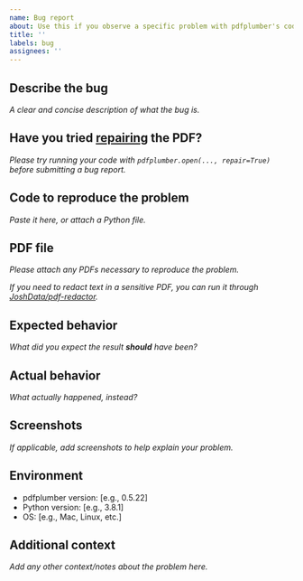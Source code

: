 ```yaml
---
name: Bug report
about: Use this if you observe a specific problem with pdfplumber's code or results
title: ''
labels: bug
assignees: ''
---
```


## Describe the bug

*A clear and concise description of what the bug is.*


## Have you tried [repairing](https://github.com/jsvine/pdfplumber/blob/stable/docs/repairing.md) the PDF?

*Please try running your code with `pdfplumber.open(..., repair=True)` before submitting a bug report.*


## Code to reproduce the problem

*Paste it here, or attach a Python file.*


## PDF file

*Please attach any PDFs necessary to reproduce the problem.*

*If you need to redact text in a sensitive PDF, you can run it through [JoshData/pdf-redactor](https://github.com/JoshData/pdf-redactor).*


## Expected behavior

*What did you expect the result __should__ have been?*


## Actual behavior

*What actually happened, instead?*


## Screenshots

*If applicable, add screenshots to help explain your problem.*


## Environment

- pdfplumber version: [e.g., 0.5.22]
- Python version: [e.g., 3.8.1]
- OS: [e.g., Mac, Linux, etc.]


## Additional context

*Add any other context/notes about the problem here.*
